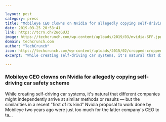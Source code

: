 ```yaml
---

layout: post
category: press
title: "Mobileye CEO clowns on Nvidia for allegedly copying self-driving car safety scheme"
date: 2019-03-25 20:58:41
link: https://tcrn.ch/2uqGUJ3
image: https://techcrunch.com/wp-content/uploads/2019/03/nvidia-SFF.jpg?w=764
domain: techcrunch.com
author: "TechCrunch"
icon: https://techcrunch.com/wp-content/uploads/2015/02/cropped-cropped-favicon-gradient.png?w=180
excerpt: "While creating self-driving car systems, it's natural that different companies might independently arrive at similar methods or results — but the similarities in a recent \"first of its kind\" Nvidia proposal to work done by Mobileye two years ago were just too much for the latter company's CEO to ta…"

---
```


### Mobileye CEO clowns on Nvidia for allegedly copying self-driving car safety scheme

While creating self-driving car systems, it's natural that different companies might independently arrive at similar methods or results — but the similarities in a recent "first of its kind" Nvidia proposal to work done by Mobileye two years ago were just too much for the latter company's CEO to ta…
